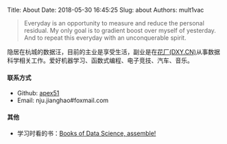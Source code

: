 Title: About
Date: 2018-05-30 16:45:25
Slug: about
Authors: mult1vac

> Everyday is an opportunity to measure and reduce the personal residual. My only goal is to gradient boost over myself of yesterday. And to repeat this everyday with an unconquerable spirit. 

隐居在杭城的数据汪，目前的主业是享受生活，副业是在[花厂(DXY.CN)](http://www.dxy.cn/)从事数据科学相关工作。爱好机器学习、函数式编程、电子竞技、汽车、音乐。

#### 联系方式

* Github: [apex51](https://github.com/apex51)
* Email: nju.jianghao#foxmail.com 

#### 其他

* 学习时看的书：[Books of Data Science, assemble!](http://www.douban.com/doulist/13454722/)